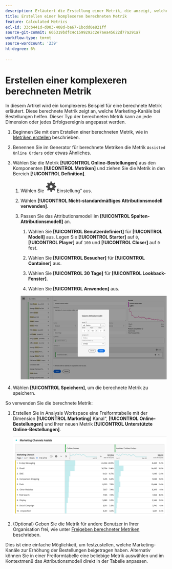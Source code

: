 ```yaml
---
description: Erläutert die Erstellung einer Metrik, die anzeigt, welche Marketing-Kanäle bei der Bestelloptimierung helfen.
title: Erstellen einer komplexeren berechneten Metrik
feature: Calculated Metrics
exl-id: 33cb441d-d003-408d-ba67-1bcdd0e821ff
source-git-commit: 665319bdfc4c1599292c2e7aea45622d77a291a7
workflow-type: tm+mt
source-wordcount: '239'
ht-degree: 6%

---
```


# Erstellen einer komplexeren berechneten Metrik

In diesem Artikel wird ein komplexeres Beispiel für eine berechnete Metrik erläutert. Diese berechnete Metrik zeigt an, welche Marketing-Kanäle bei Bestellungen helfen. Dieser Typ der berechneten Metrik kann an jede Dimension oder jedes Erfolgsereignis angepasst werden.

1. Beginnen Sie mit dem Erstellen einer berechneten Metrik, wie in [Metriken erstellen](/help/components/calculated-metrics/workflow/c-build-metrics/cm-build-metrics.md) beschrieben.

1. Benennen Sie im Generator für berechnete Metriken die Metrik `Assisted Online Orders` oder etwas Ähnliches.

1. Wählen Sie die Metrik **[!UICONTROL Online-Bestellungen]** aus den Komponenten **[!UICONTROL Metriken]** und ziehen Sie die Metrik in den Bereich **[!UICONTROL Definition]**.

   1. Wählen Sie ![&#x200B; Metrik &#x200B;](/help/assets/icons/Setting.svg)Einstellung“ aus.
   1. Wählen **[!UICONTROL Nicht-standardmäßiges Attributionsmodell verwenden]**.
   1. Passen Sie das Attributionsmodell im **[!UICONTROL Spalten-Attributionsmodell]** an.
      1. Wählen Sie **[!UICONTROL Benutzerdefiniert]** für **[!UICONTROL Modell]** aus. Legen Sie **[!UICONTROL Starter]** auf `0`, **[!UICONTROL Player]** auf `100` und **[!UICONTROL Closer]** auf `0` fest.
      1. Wählen Sie **[!UICONTROL Besucher]** für **[!UICONTROL Container]** aus.
      1. Wählen Sie **[!UICONTROL 30 Tage]** für **[!UICONTROL Lookback-Fenster]**.

      1. Wählen Sie **[!UICONTROL Anwenden]** aus.

      ![Spalten-Attributionsmodell](assets/complex-calculated-metric.png)

1. Wählen **[!UICONTROL Speichern]**, um die berechnete Metrik zu speichern.

So verwenden Sie die berechnete Metrik:

1. Erstellen Sie in Analysis Workspace eine Freiformtabelle mit der Dimension **[!UICONTROL Marketing]** Kanal“, **[!UICONTROL Online-Bestellungen]** und Ihrer neuen Metrik **[!UICONTROL Unterstützte Online-Bestellungen]**.

   ![Bestellungen über den Marketing-Kanal](assets/marketing-channel-assists.png)

1. (Optional) Geben Sie die Metrik für andere Benutzer in Ihrer Organisation frei, wie unter [Freigeben berechneter Metriken](/help/components/calculated-metrics/workflow/cm-sharing.md) beschrieben.

Dies ist eine einfache Möglichkeit, um festzustellen, welche Marketing-Kanäle zur Erhöhung der Bestellungen beigetragen haben. Alternativ können Sie in einer Freiformtabelle eine beliebige Metrik auswählen und im Kontextmenü das Attributionsmodell direkt in der Tabelle anpassen.
